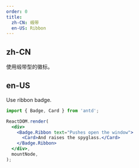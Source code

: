 ```yaml
---
order: 0
title:
  zh-CN: 缎带
  en-US: Ribbon
---
```


## zh-CN

使用缎带型的徽标。

## en-US

Use ribbon badge.

```jsx
import { Badge, Card } from 'antd';

ReactDOM.render(
  <div>
    <Badge.Ribbon text="Pushes open the window">
      <Card>And raises the spyglass.</Card>
    </Badge.Ribbon>
  </div>,
  mountNode,
);
```
